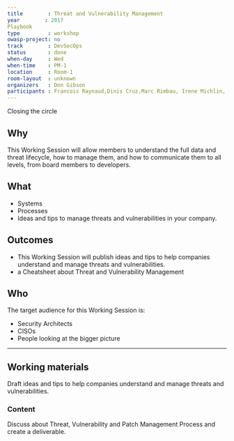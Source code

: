 ```yaml
---
title        : Threat and Vulnerability Management 
year		: 2017
Playbook
type         : workshop
owasp-project: no
track        : DevSecOps
status       : done
when-day     : Wed
when-time    : PM-1
location     : Room-1
room-layout  : unknown
organizers   : Don Gibson
participants : Francois Raynaud,Dinis Cruz,Marc Rimbau, Irene Michlin, Timo Pagel, Ingo Hanke, Mateo Martinez, Christian Martorella
---
```


Closing the circle

## Why

This Working Session will allow members to understand the full data and threat lifecycle, how to manage them, and how to communicate them to all levels, from board members to developers.

## What

- Systems
- Processes
- Ideas and tips to manage threats and vulnerabilities in your company.

## Outcomes

- This Working Session will publish ideas and tips to help companies understand and manage threats and vulnerabilities.
- a Cheatsheet about Threat and Vulnerability Management

## Who

The target audience for this Working Session is:

- Security Architects
- CISOs
- People looking at the bigger picture

--- 

## Working materials

Draft ideas and tips to help companies understand and manage threats and vulnerabilities. 

### Content

Discuss about Threat, Vulnerability and Patch Management Process and create a deliverable.
